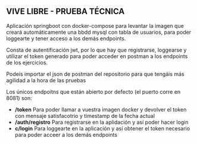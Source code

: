 <h2>VIVE LIBRE - PRUEBA TÉCNICA</h2>

<p>Aplicación springboot con docker-compose para levantar la imagen que creará automáticamente una bbdd mysql con tabla de usuarios, para poder loggearte y tener acceso a los demás endpoints.</p>

<p>Consta de autentificación jwt, por lo que hay que registrarse, loggearse y utilizar el token generado para poder acceder en postman a los endpoints de los ejercicios.</p>

<p>Podeís importar el json de postman del repositorio para que tengáis más agilidad a la hora de las pruebas</p>
<p>Los únicos endpoitns que están abierto por defecto (el puerto corre en 8081) son:</p> 
<ul>
  <li><b>/token</b> Para poder llamar a vuestra imagen docker y devolver el token con mensaje satisfacotrio y timestamp de la fecha actual</li>
  <li><b>/auth/registro</b> Para registrarse en la aplidación y así poder hacer login</li>
  <li><b>c/login</b> Para loggearte en la aplicación y así obtener el token necesario para poder acceer a los demás endpoints</li>
</ul>

